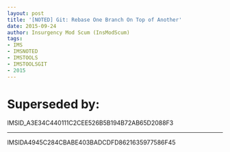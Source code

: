 ```yaml
---
layout: post
title: '[NOTED] Git: Rebase One Branch On Top of Another'
date: 2015-09-24
author: Insurgency Mod Scum (InsModScum)
tags:
- IMS
- IMSNOTED
- IMSTOOLS
- IMSTOOLSGIT
- 2015
---
```


# Superseded by: #

IMSID_A3E34C440111C2CEE526B5B194B72AB65D2088F3

---

IMSIDA4945C284CBABE403BADCDFD8621635977586F45